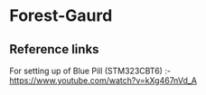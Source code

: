 # Forest-Gaurd

## Reference links 
For setting up of Blue Pill (STM323CBT6) :- https://www.youtube.com/watch?v=kXg467nVd_A
